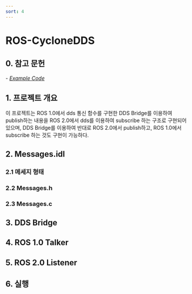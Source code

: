 ```yaml
---
sort: 4
---
```


# ROS-CycloneDDS

## 0. 참고 문헌
*- [Example Code]()*

## 1. 프로젝트 개요
이 프로젝트는 ROS 1.0에서 dds 통신 함수를 구현한 DDS Bridge를 이용하여 publish하는 내용을 ROS 2.0에서 dds를 이용하여 subscribe 하는 구조로 구현되어있으며, DDS Bridge를 이용하여 반대로 ROS 2.0에서 publish하고, ROS 1.0에서 subscribe 하는 것도 구현이 가능하다.

## 2. Messages.idl

### 2.1 메세지 형태

### 2.2 Messages.h

### 2.3 Messages.c

## 3. DDS Bridge

## 4. ROS 1.0 Talker

## 5. ROS 2.0 Listener

## 6. 실행
